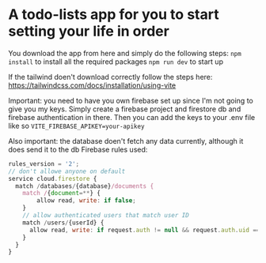 # A todo-lists app for you to start setting your life in order

You download the app from here and simply do the following steps:
`npm install` to install all the required packages
`npm run dev` to start up

If the tailwind doen't download correctly follow the steps here: https://tailwindcss.com/docs/installation/using-vite

Important: you need to have you own firebase set up since I'm not going to give you my keys.
Simply create a firebase project and firestore db and firebase authentication in there. Then you can add the keys to your .env file like so
`VITE_FIREBASE_APIKEY=your-apikey`

Also important: the database doen't fetch any data currently, although it does send it to the db
Firebase rules used:
```javascript
rules_version = '2';
// don't allowe anyone on default
service cloud.firestore {
  match /databases/{database}/documents {
    match /{document=**} {
    	allow read, write: if false;
    }
    // allow authenticated users that match user ID
    match /users/{userId} {
      allow read, write: if request.auth != null && request.auth.uid == userId;
    }
  }
}
```
